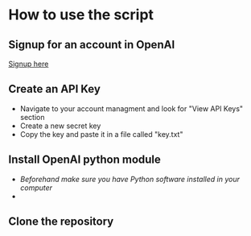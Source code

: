 # How to use the script

## Signup for an account in OpenAI
[Signup here](https://auth0.openai.com/u/signup/identifier?state=hKFo2SB3V1E1ZjlWcWk0eVdsUXdqcFphLW93bm5XdVNyRW5Ta6Fur3VuaXZlcnNhbC1sb2dpbqN0aWTZIHJ2ZDk0SUJtU25SX3Izb3BrUzhFeG4wV1I2UXFsRHE3o2NpZNkgRFJpdnNubTJNdTQyVDNLT3BxZHR3QjNOWXZpSFl6d0Q)

## Create an API Key
- Navigate to your account managment and look for "View API Keys" section
- Create a new secret key
- Copy the key and paste it in a file called "key.txt"

## Install OpenAI python module
- *Beforehand make sure you have Python software installed in your computer*
- 

## Clone the repository
